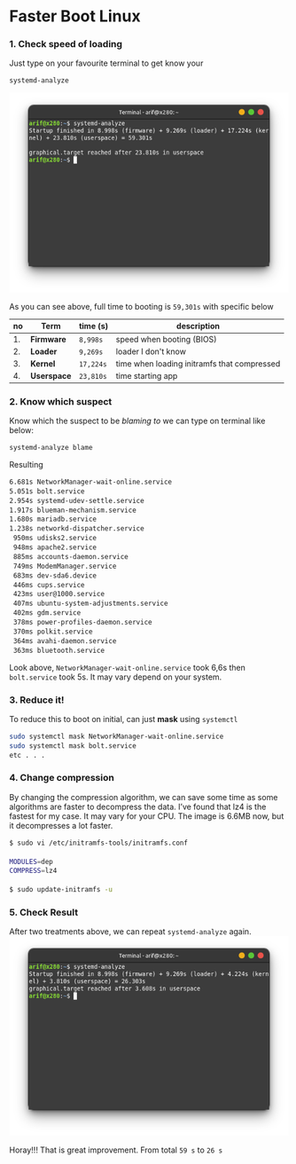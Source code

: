 # Faster Boot Linux


### 1. Check speed of loading
Just type on your favourite terminal to get know your 
```bash
systemd-analyze
```
![Tampilan Hugo](fastinitial.png "Initial speed of booting")

As you can see above, full time to booting is `59,301s` with specific below

|no | Term | time (s) | description |
----|------|----------|------------ |
|1. |**Firmware** |  `8,998s`| speed when booting (BIOS) |
|2. |**Loader** |  `9,269s`| loader I don't know |
|3. |**Kernel** |  `17,224s`| time when loading initramfs that compressed  |
|4. |**Userspace** |  `23,810s`| time starting app|

### 2. Know which suspect
Know which the suspect to be _blaming to_ we can type on terminal like below:
```bash
systemd-analyze blame
```
Resulting
```bash
6.681s NetworkManager-wait-online.service
5.051s bolt.service
2.954s systemd-udev-settle.service
1.917s blueman-mechanism.service
1.680s mariadb.service
1.238s networkd-dispatcher.service
 950ms udisks2.service
 948ms apache2.service
 885ms accounts-daemon.service
 749ms ModemManager.service
 683ms dev-sda6.device
 446ms cups.service
 423ms user@1000.service
 407ms ubuntu-system-adjustments.service
 402ms gdm.service
 378ms power-profiles-daemon.service
 370ms polkit.service
 364ms avahi-daemon.service
 363ms bluetooth.service
```
Look above, `NetworkManager-wait-online.service` took 6,6s then `bolt.service` took 5s. It may vary depend on your system. 

### 3. Reduce it!
To reduce this to boot on initial, can just **mask** using `systemctl`
```bash
sudo systemctl mask NetworkManager-wait-online.service
sudo systemctl mask bolt.service
etc . . .
```
### 4. Change compression
By changing the compression algorithm, we can save some time as some algorithms are faster to decompress the data. I’ve found that lz4 is the fastest for my case. It may vary for your CPU. The image is 6.6MB now, but it decompresses a lot faster.
```bash
$ sudo vi /etc/initramfs-tools/initramfs.conf

MODULES=dep
COMPRESS=lz4

$ sudo update-initramfs -u
```
### 5. Check Result
After two treatments above, we can repeat `systemd-analyze` again. 
![Faster after tweak](faster.png "Faster after tweak")

Horay!!! That is great improvement. From total `59 s` to `26 s`



